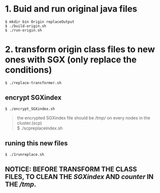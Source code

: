 # 1. Buid and run original java files
    $ mkdir bin Origin replaceOutput
    $ ./build-origin.sh  
    $ ./run-origin.sh  

# 2. transform origin class files to new ones with SGX (only replace the conditions)
    $ ./replace-transformer.sh  
## encrypt SGXindex  
    $ ./encrypt_SGXindex.sh  
> the encrypted SGXindex file should be */tmp/* on every nodes in the cluster.(scp)  
    $ ./scpreplaceindex.sh
## runing this new files
    $ ./1runreplace.sh  
## NOTICE: BEFORE TRANSFORM THE CLASS FILES, TO CLEAN THE *SGXindex* AND *counter* IN THE */tmp*.
